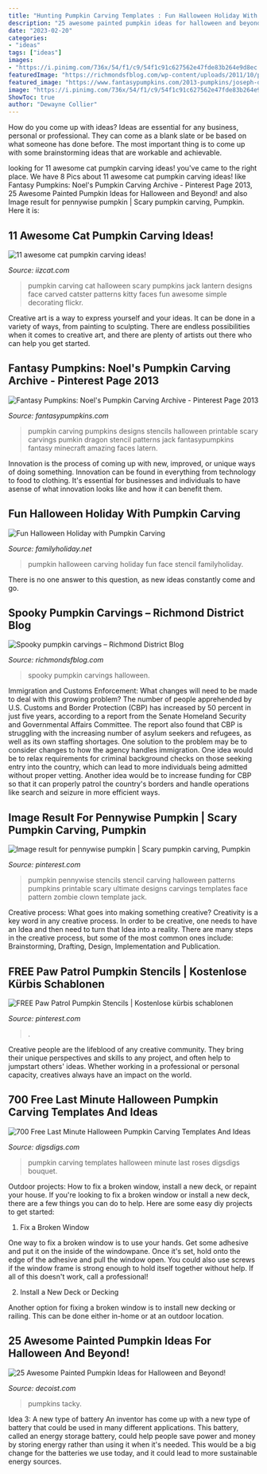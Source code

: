 ```yaml
---
title: "Hunting Pumpkin Carving Templates : Fun Halloween Holiday With Pumpkin Carving"
description: "25 awesome painted pumpkin ideas for halloween and beyond!"
date: "2023-02-20"
categories:
- "ideas"
tags: ["ideas"]
images:
- "https://i.pinimg.com/736x/54/f1/c9/54f1c91c627562e47fde83b264e9d8ec.jpg"
featuredImage: "https://richmondsfblog.com/wp-content/uploads/2011/10/pumpkins2.jpg"
featured_image: "https://www.fantasypumpkins.com/2013-pumpkins/joseph-dragon284.jpg"
image: "https://i.pinimg.com/736x/54/f1/c9/54f1c91c627562e47fde83b264e9d8ec.jpg"
ShowToc: true
author: "Dewayne Collier"
---
```



How do you come up with ideas?
Ideas are essential for any business, personal or professional. They can come as a blank slate or be based on what someone has done before. The most important thing is to come up with some brainstorming ideas that are workable and achievable.

	

		
looking for 11 awesome cat pumpkin carving ideas! you've came to the right place. We have 8 Pics about 11 awesome cat pumpkin carving ideas! like Fantasy Pumpkins: Noel&#039;s Pumpkin Carving Archive - Pinterest Page 2013, 25 Awesome Painted Pumpkin Ideas for Halloween and Beyond! and also Image result for pennywise pumpkin | Scary pumpkin carving, Pumpkin. Here it is:
		
    
## 11 Awesome Cat Pumpkin Carving Ideas!

<img loading=lazy src="https://www.iizcat.com/uploads/2016/10/tn04x-cp5.jpg" onerror="this.onerror=null;this.src='https://tse4.mm.bing.net/th?id=OIP.cPsC156FjNNaIHj7zL1ThwAAAA&amp;pid=15.1';" alt="11 awesome cat pumpkin carving ideas!">

_Source: iizcat.com_

>pumpkin carving cat halloween scary pumpkins jack lantern designs face carved catster patterns kitty faces fun awesome simple decorating flickr. 

	

Creative art is a way to express yourself and your ideas. It can be done in a variety of ways, from painting to sculpting. There are endless possibilities when it comes to creative art, and there are plenty of artists out there who can help you get started.

    
## Fantasy Pumpkins: Noel&#039;s Pumpkin Carving Archive - Pinterest Page 2013

<img loading=lazy src="https://www.fantasypumpkins.com/2013-pumpkins/joseph-dragon284.jpg" onerror="this.onerror=null;this.src='https://tse4.mm.bing.net/th?id=OIP.KbNKGvw-PCSLpe5ZUuAGlAHaIx&amp;pid=15.1';" alt="Fantasy Pumpkins: Noel&#039;s Pumpkin Carving Archive - Pinterest Page 2013">

_Source: fantasypumpkins.com_

>pumpkin carving pumpkins designs stencils halloween printable scary carvings pumkin dragon stencil patterns jack fantasypumpkins fantasy minecraft amazing faces latern. 

	

Innovation is the process of coming up with new, improved, or unique ways of doing something. Innovation can be found in everything from technology to food to clothing. It's essential for businesses and individuals to have asense of what innovation looks like and how it can benefit them.

    
## Fun Halloween Holiday With Pumpkin Carving

<img loading=lazy src="https://www.familyholiday.net/wp-content/uploads/2011/10/p_baby-face-stencil-_12.jpg" onerror="this.onerror=null;this.src='https://tse3.mm.bing.net/th?id=OIP.IFDc0-u5k4__m3KZiODhBgHaJ4&amp;pid=15.1';" alt="Fun Halloween Holiday with Pumpkin Carving">

_Source: familyholiday.net_

>pumpkin halloween carving holiday fun face stencil familyholiday. 

	

There is no one answer to this question, as new ideas constantly come and go.

    
## Spooky Pumpkin Carvings – Richmond District Blog

<img loading=lazy src="https://richmondsfblog.com/wp-content/uploads/2011/10/pumpkins2.jpg" onerror="this.onerror=null;this.src='https://tse1.mm.bing.net/th?id=OIP.VGTXxnWAP3LlSDOF51iDWwHaEj&amp;pid=15.1';" alt="Spooky pumpkin carvings – Richmond District Blog">

_Source: richmondsfblog.com_

>spooky pumpkin carvings halloween. 

	

Immigration and Customs Enforcement: What changes will need to be made to deal with this growing problem?
The number of people apprehended by U.S. Customs and Border Protection (CBP) has increased by 50 percent in just five years, according to a report from the Senate Homeland Security and Governmental Affairs Committee. The report also found that CBP is struggling with the increasing number of asylum seekers and refugees, as well as its own staffing shortages.
One solution to the problem may be to consider changes to how the agency handles immigration. One idea would be to relax requirements for criminal background checks on those seeking entry into the country, which can lead to more individuals being admitted without proper vetting. Another idea would be to increase funding for CBP so that it can properly patrol the country's borders and handle operations like search and seizure in more efficient ways.

    
## Image Result For Pennywise Pumpkin | Scary Pumpkin Carving, Pumpkin

<img loading=lazy src="https://i.pinimg.com/736x/54/f1/c9/54f1c91c627562e47fde83b264e9d8ec.jpg" onerror="this.onerror=null;this.src='https://tse2.mm.bing.net/th?id=OIP.VVbXnY07TWR_6_qVh4dc-gAAAA&amp;pid=15.1';" alt="Image result for pennywise pumpkin | Scary pumpkin carving, Pumpkin">

_Source: pinterest.com_

>pumpkin pennywise stencils stencil carving halloween patterns pumpkins printable scary ultimate designs carvings templates face pattern zombie clown template jack. 

	

Creative process: What goes into making something creative?
Creativity is a key word in any creative process. In order to be creative, one needs to have an Idea and then need to turn that Idea into a reality. There are many steps in the creative process, but some of the most common ones include: Brainstorming, Drafting, Design, Implementation and Publication.

    
## FREE Paw Patrol Pumpkin Stencils | Kostenlose Kürbis Schablonen

<img loading=lazy src="https://i.pinimg.com/736x/91/24/07/9124071e2c3b63f0657706e070f6d369.jpg" onerror="this.onerror=null;this.src='https://tse2.mm.bing.net/th?id=OIP.K3lmS0AV-jRgWJSN2IlROQHaIL&amp;pid=15.1';" alt="FREE Paw Patrol Pumpkin Stencils | Kostenlose kürbis schablonen">

_Source: pinterest.com_

>. 

	

Creative people are the lifeblood of any creative community. They bring their unique perspectives and skills to any project, and often help to jumpstart others' ideas. Whether working in a professional or personal capacity, creatives always have an impact on the world.

    
## 700 Free Last Minute Halloween Pumpkin Carving Templates And Ideas

<img loading=lazy src="https://www.digsdigs.com/photos/2011/10/700-free-last-minute-halloween-pumpkin-carving-templates-and-ideas-11.jpg" onerror="this.onerror=null;this.src='https://tse4.mm.bing.net/th?id=OIP.xKXre1cqqM0DvwKNjH2IvgHaLI&amp;pid=15.1';" alt="700 Free Last Minute Halloween Pumpkin Carving Templates And Ideas">

_Source: digsdigs.com_

>pumpkin carving templates halloween minute last roses digsdigs bouquet. 

	

Outdoor projects: How to fix a broken window, install a new deck, or repaint your house.
If you're looking to fix a broken window or install a new deck, there are a few things you can do to help. Here are some easy diy projects to get started:
1. Fix a Broken Window

One way to fix a broken window is to use your hands. Get some adhesive and put it on the inside of the windowpane. Once it's set, hold onto the edge of the adhesive and pull the window open. You could also use screws if the window frame is strong enough to hold itself together without help. If all of this doesn't work, call a professional!

2. Install a New Deck or Decking

Another option for fixing a broken window is to install new decking or railing. This can be done either in-home or at an outdoor location.

    
## 25 Awesome Painted Pumpkin Ideas For Halloween And Beyond!

<img loading=lazy src="https://cdn.decoist.com/wp-content/uploads/2016/10/Touch-of-tacky-color-and-pattern-for-the-Halloween-pumpkin.jpg" onerror="this.onerror=null;this.src='https://tse4.mm.bing.net/th?id=OIP.udk_pElh8QzLgVTIJmALAQHaLH&amp;pid=15.1';" alt="25 Awesome Painted Pumpkin Ideas for Halloween and Beyond!">

_Source: decoist.com_

>pumpkins tacky. 

	

Idea 3: A new type of battery
An inventor has come up with a new type of battery that could be used in many different applications. This battery, called an energy storage battery, could help people save power and money by storing energy rather than using it when it's needed. This would be a big change for the batteries we use today, and it could lead to more sustainable energy sources.

